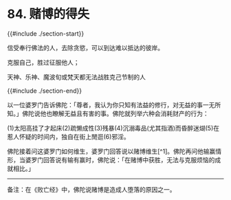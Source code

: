 # 84. 赌博的得失
{{#include ./section-start}}

信受奉行佛法的人，去除贪慾，可以到达难以抵达的彼岸。

克服自己，胜过征服他人；

天神、乐神、魔波旬或梵天都无法战胜克己节制的人

{{#include ./section-end}}

以一位婆罗门告诉佛陀：「尊者，我认为你只知有法益的修行，对无益的事一无所知。」佛陀说他也瞭解无益且有害的事。佛陀就列举六种会消耗财产的行为：

(1)太阳高挂了才起床(2)疏懒成性(3)残暴(4)沉溺毒品(尤其指酒)而昏醉迷煳(5)在惹人怀疑的时间内，独自在街上閒逛(6)邪淫。

佛陀接着问这婆罗门如何维生，婆罗门回答说以赌博维生[^1]。佛陀再问他输赢情形，当婆罗门回答说有输有赢时，佛陀说：「在赌博中获胜，无法与克服烦恼的成就相比。」


---



备注：在《败亡经》中，佛陀说赌博是造成人堕落的原因之一。

